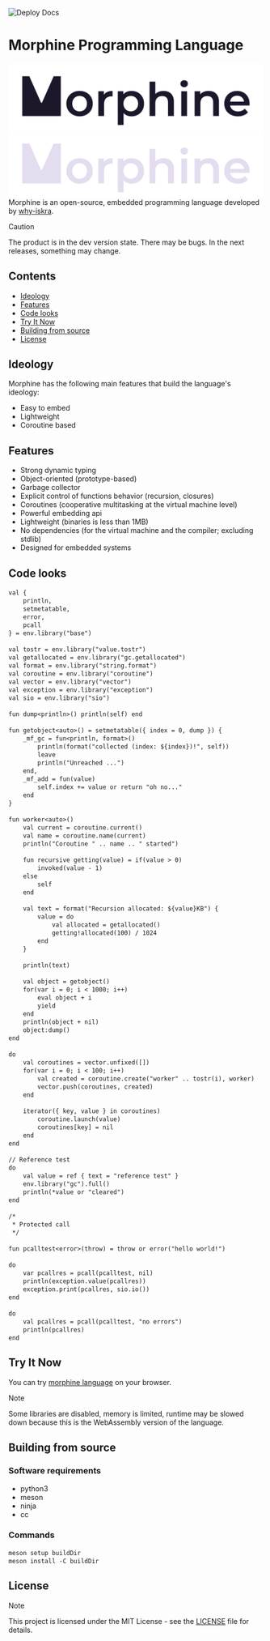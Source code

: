 ![Deploy Docs](https://github.com/rosestudio-dev/morphine-lang/actions/workflows/deploy-docs.yml/badge.svg)

# Morphine Programming Language
![logo](extra/images/morphine-logo-light.png#gh-light-mode-only)
![logo](extra/images/morphine-logo-dark.png#gh-dark-mode-only)
Morphine is an open-source, embedded programming language developed by [why-iskra](https://github.com/why-iskra).

> [!CAUTION]
> The product is in the dev version state. There may be bugs. In the next releases, something may change.

## Contents
- [Ideology](#ideology)
- [Features](#features)
- [Code looks](#code-looks)
- [Try It Now](#try-it-now)
- [Building from source](#building-from-source)
- [License](#license)

## Ideology
Morphine has the following main features that build the language's ideology:
- Easy to embed
- Lightweight
- Coroutine based

## Features
- Strong dynamic typing
- Object-oriented (prototype-based)
- Garbage collector
- Explicit control of functions behavior (recursion, closures)
- Coroutines (cooperative multitasking at the virtual machine level)
- Powerful embedding api
- Lightweight (binaries is less than 1MB)
- No dependencies (for the virtual machine and the compiler; excluding stdlib)
- Designed for embedded systems

## Code looks
```
val {
    println,
    setmetatable,
    error,
    pcall
} = env.library("base")

val tostr = env.library("value.tostr")
val getallocated = env.library("gc.getallocated")
val format = env.library("string.format")
val coroutine = env.library("coroutine")
val vector = env.library("vector")
val exception = env.library("exception")
val sio = env.library("sio")

fun dump<println>() println(self) end

fun getobject<auto>() = setmetatable({ index = 0, dump }) {
    _mf_gc = fun<println, format>()
        println(format("collected (index: ${index})!", self))
        leave
        println("Unreached ...")
    end,
    _mf_add = fun(value)
        self.index += value or return "oh no..."
    end
}

fun worker<auto>()
    val current = coroutine.current()
    val name = coroutine.name(current)
    println("Coroutine " .. name .. " started")

    fun recursive getting(value) = if(value > 0)
        invoked(value - 1)
    else
        self
    end

    val text = format("Recursion allocated: ${value}KB") {
        value = do
            val allocated = getallocated()
            getting!allocated(100) / 1024
        end
    }

    println(text)

    val object = getobject()
    for(var i = 0; i < 1000; i++)
        eval object + i
        yield
    end
    println(object + nil)
    object:dump()
end

do
    val coroutines = vector.unfixed([])
    for(var i = 0; i < 100; i++)
        val created = coroutine.create("worker" .. tostr(i), worker)
        vector.push(coroutines, created)
    end

    iterator({ key, value } in coroutines)
        coroutine.launch(value)
        coroutines[key] = nil
    end
end

// Reference test
do
    val value = ref { text = "reference test" }
    env.library("gc").full()
    println(*value or "cleared")
end

/*
 * Protected call
 */

fun pcalltest<error>(throw) = throw or error("hello world!")

do
    var pcallres = pcall(pcalltest, nil)
    println(exception.value(pcallres))
    exception.print(pcallres, sio.io())
end

do
    val pcallres = pcall(pcalltest, "no errors")
    println(pcallres)
end
```

## Try It Now
You can try [morphine language](https://rosestudio-dev.github.io/morphine-lang/playground) on your browser.
> [!NOTE]
> Some libraries are disabled, memory is limited, runtime may be slowed down because this is the WebAssembly version of the language.

## Building from source
### Software requirements
- python3
- meson
- ninja
- cc
### Commands
```
meson setup buildDir
meson install -C buildDir
```

## License
> [!NOTE]
> This project is licensed under the MIT License - see the [LICENSE](LICENSE) file for details.